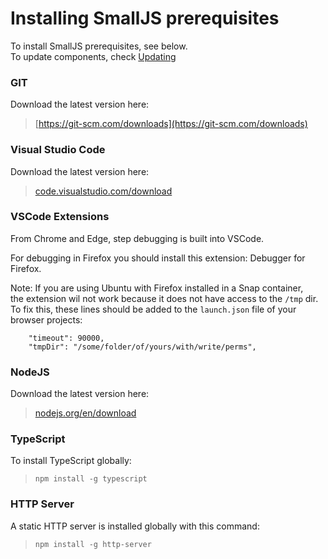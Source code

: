 # Installing SmallJS prerequisites

To install SmallJS prerequisites, see below.\
To update components, check [Updating](Updating.md)

### GIT
Download the latest version here:
> [https://git-scm.com/downloads](https://git-scm.com/downloads)

### Visual Studio Code
Download the latest version here:
> [code.visualstudio.com/download](https://code.visualstudio.com/download)

### VSCode Extensions
From Chrome and Edge, step debugging is built into VSCode.

For debugging in Firefox you should install this extension: Debugger for Firefox.

Note:
If you are using Ubuntu with Firefox installed in a Snap container,\
the extension wil not work because it does not have access to the `/tmp` dir.\
To fix this, these lines should be added to the `launch.json` file of your browser projects:

        "timeout": 90000,
        "tmpDir": "/some/folder/of/yours/with/write/perms",

### NodeJS
Download the latest version here:
> [nodejs.org/en/download](https://nodejs.org/en/download)

### TypeScript
To install TypeScript globally:
> `npm install -g typescript`

### HTTP Server
A static HTTP server is installed globally with this command:
> `npm install -g http-server`

